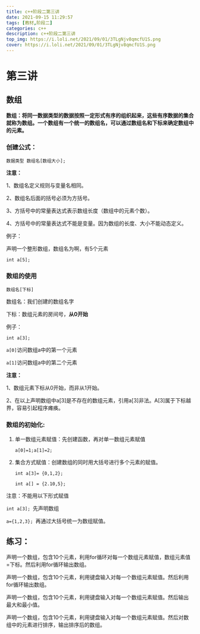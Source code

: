 ```yaml
---
title: c++阶段二第三讲
date: 2021-09-15 11:29:57
tags: [教材,阶段二]
categories: c++
description: c++阶段二第三讲
top_img: https://i.loli.net/2021/09/01/3TLgNjv8qmcfU1S.png
cover: https://i.loli.net/2021/09/01/3TLgNjv8qmcfU1S.png
---
```


# 第三讲

## 数组

**数组：将同一数据类型的数据按照一定形式有序的组织起来，这些有序数据的集合就称为数组。一个数组有一个统一的数组名，可以通过数组名和下标来确定数组中的元素。**

### 创建公式：

`数据类型 数组名[数组大小];`

**注意：**

1、数组名定义规则与变量名相同。

2、数组名后面的括号必须为方括号。

3、方括号中的常量表达式表示数组长度（数组中的元素个数）。

4、方括号中的常量表达式不能是变量。因为数组的长度、大小不能动态定义。

例子：

声明一个整形数组，数组名为啊，有5个元素

`int a[5];`

### 数组的使用

`数组名[下标]`

数组名：我们创建的数组名字

下标：数组元素的房间号，**从0开始**

例子：

`int a[3];`

`a[0]`访问数组a中的第一个元素

`a[1]`访问数组a中的第二个元素

**注意：**

1、数组元素下标从0开始，而非从1开始。

2、在以上声明数组中a[3]是不存在的数组元素，引用a[3]非法。A[3]属于下标越界，容易引起程序瘫痪。

### 数组的初始化:

1. 单一数组元素赋值：先创建函数，再对单一数组元素赋值

   `a[0]=1;a[1]=2;`

2. 集合方式赋值：创建数组的同时用大括号进行多个元素的赋值。

   `int a[3]= {0,1,2};`

   `int a[] = {2.10,5};`

注意：不能用以下形式赋值

`int a[3]; `先声明数组

`a={1,2,3}; `再通过大括号统一为数组赋值。

## 练习：

声明一个数组，包含10个元素，利用for循环对每一个数组元素赋值，数组元素值=下标。然后利用for循环输出数组。

声明一个数组，包含10个元素，利用键盘输入对每一个数组元素赋值。然后利用for循环输出数组。

声明一个数组，包含10个元素，利用键盘输入对每一个数组元素赋值。然后输出最大和最小值。

声明一个数组，包含10个元素，利用键盘输入对每一个数组元素赋值。然后对数组中的元素进行排序，输出排序后的数组。
